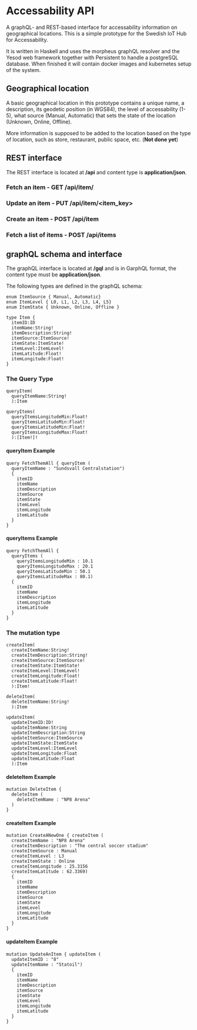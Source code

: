# Accessability API
A graphQL- and REST-based interface for accessability information on geographical locations. This is a simple prototype for the Swedish IoT Hub for Accessability.

It is written in Haskell and uses the morpheus graphQL resolver and the Yesod web framework together with Persistent to handle a postgreSQL database. When finished it will contain docker images and kubernetes setup of the system.

## Geographical location

A basic geographical location in this prototype contains a unique name, a description, its geodetic position (in WGS84), the level of accessability (1-5), what source (Manual, Automatic) that sets the state of the location (Unknown, Online, Offline).

More information is supposed to be added to the location based on the type of location, such as store, restaurant, public space, etc. (**Not done yet**)

## REST interface
The REST interface is located at **/api** and content type is **application/json**.

### Fetch an item - GET /api/item/<item key>
### Update an item - PUT /api/item/<item_key>
### Create an item - POST /api/item
### Fetch a list of items - POST /api/items

## graphQL schema and interface
The graphQL interface is located at **/gql** and is in GarphQL format, the content type must be **application/json**.

The following types are defined in the graphQL schema:

```
enum ItemSource { Manual, Automatic}
enum ItemLevel { L0, L1, L2, L3, L4, L5}
enum ItemState { Unknown, Online, Offline }

type Item {
  itemID:ID
  itemName:String!
  itemDescription:String!
  itemSource:ItemSource!
  itemState:ItemState!
  itemLevel:ItemLevel!
  itemLatitude:Float!
  itemLongitude:Float!
}
```

### The Query Type
```
queryItem(
  queryItemName:String!
  ):Item
  
queryItems(
  queryItemsLongitudeMin:Float!
  queryItemsLatitudeMin:Float!
  queryItemsLatitudeMin:Float!
  queryItemsLongitudeMax:Float!
  ):[Item!]!
```
#### queryItem Example

```
query FetchThemAll { queryItem (
  queryItemName : "Sundsvall Centralstation")
  {
    itemID
    itemName
    itemDescription
    itemSource
    itemState
    itemLevel
    itemLongitude
    itemLatitude
  }
}
```
#### queryItems Example

```
query FetchThemAll {
  queryItems (
    queryItemsLongitudeMin : 10.1
    queryItemsLongitudeMax : 20.1
    queryItemsLatitudeMin : 50.1
    queryItemsLatitudeMax : 80.1)
  {
    itemID
    itemName
    itemDescription
    itemLongitude
    itemLatitude
  }
}
```

### The mutation type
```
createItem(
  createItemName:String!
  createItemDescription:String!
  createItemSource:ItemSource!
  createItemState:ItemState!
  createItemLevel:ItemLevel!
  createItemLongitude:Float!
  createItemLatitude:Float!
  ):Item!
  
deleteItem(
  deleteItemName:String!
  ):Item
  
updateItem(
  updateItemID:ID!
  updateItemName:String
  updateItemDescription:String
  updateItemSource:ItemSource
  updateItemState:ItemState
  updateItemLevel:ItemLevel
  updateItemLongitude:Float
  updateItemLatitude:Float
  ):Item
```
#### deleteItem Example
```
mutation DeleteItem {
  deleteItem (
    deleteItemName : "NP8 Arena"
  )
}
```
#### createItem Example
```
mutation CreateANewOne { createItem ( 
  createItemName : "NP8 Arena"
  createItemDescription : "The central soccer stadium"
  createItemSource : Manual
  createItemLevel : L3
  createItemState : Online
  createItemLongitude : 25.3156
  createItemLatitude : 62.3369)
  {
    itemID
    itemName
    itemDescription
    itemSource
    itemState
    itemLevel
    itemLongitude
    itemLatitude
  }
}
```
#### updateItem Example
```
mutation UpdateAnItem { updateItem ( 
  updateItemID : "8"
  updateItemName : "Statoil")
  {
    itemID
    itemName
    itemDescription
    itemSource
    itemState
    itemLevel
    itemLongitude
    itemLatitude
  }
}
```
